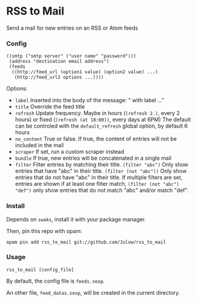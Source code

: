 # RSS to Mail

Send a mail for new entries on an RSS or Atom feeds

### Config

```sexp
((smtp ("smtp server" ("user name" "password")))
 (address "destination email address")
 (feeds
  ((http://feed_url (option1 value) (option2 value) ...)
   (http://feed_url2 options ...))))
```

Options:

- `label` Inserted into the body of the message: " with label ..."
- `title` Override the feed title
- `refresh` Update frequency.
	Maybe in hours (`(refresh 2.)`, every 2 hours)
	or fixed (`(refresh (at 18:00))`, every days at 6PM)
	The default can be controled with the `default_refresh` global option, by default 6 hours
- `no_content` True or false. If true, the content of entries will not be included in the mail
- `scraper` If set, run a custom scraper instead
- `bundle` If true, new entries will be concatenated in a single mail
- `filter` Filter entries by matching their title.
    `(filter "abc")` Only show entries that have "abc" in their title.
    `(filter (not "abc"))` Only show entries that do not have "abc" in their title.
    If multiple filters are set, entries are shown if at least one filter match, `(filter (not "abc") "def")` only show entries that do not match "abc" and/or match "def".

### Install

Depends on `swaks`, install it with your package manager.

Then, pin this repo with opam:

```shell
opam pin add rss_to_mail git://github.com/Julow/rss_to_mail
```

### Usage

```shell
rss_to_mail [config_file]
```

By default, the config file is `feeds.sexp`.

An other file, `feed_datas.sexp`, will be created in the current directory.
